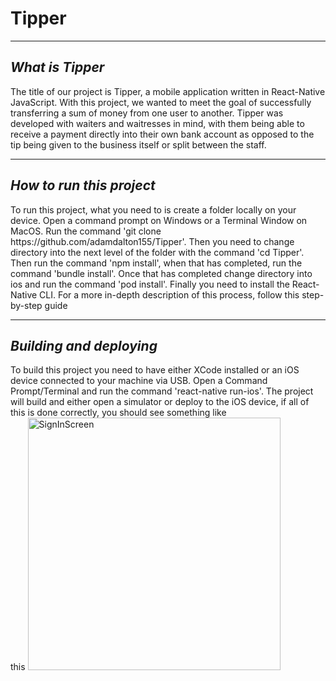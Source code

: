 # Tipper
<hr>
<i><h2>What is Tipper</h2></i>
The title of our project is Tipper, a mobile application written in React-Native JavaScript. With this project, we wanted to meet the goal of successfully 
transferring a sum of money from one user to another. Tipper was developed with waiters and waitresses in mind,
with them being able to receive a payment directly into their own bank account as opposed to the tip being given to the business itself or split between the staff.
<br>
<hr>
<i><h2>How to run this project</h2></i>
To run this project, what you need to is create a folder locally on your device. Open a command prompt on Windows or a Terminal Window on MacOS. Run the command 
'git clone https://github.com/adamdalton155/Tipper'. Then you need to change directory into the next level of the folder with the command 'cd Tipper'. Then 
run the command 'npm install', when that has completed, run the command 'bundle install'. Once that has completed change directory into ios and run the command 'pod install'.
Finally you need to install the React-Native CLI. For a more in-depth description of this process, follow this step-by-step guide <a href="https://reactnative.dev/docs/environment-setup"></a>
<br>
<hr>
<i><h2>Building and deploying</h2></i>
To build this project you need to have either XCode installed or an iOS device connected to your machine via USB. Open a Command Prompt/Terminal and run the command 
'react-native run-ios'. The project will build and either open a simulator or deploy to the iOS device, if all of this is done correctly, you should see something like
<br>
this <img width="404" alt="SignInScreen" src="https://user-images.githubusercontent.com/48316441/233995356-65fd7b0c-9472-4479-afe5-4addbec13dee.png">




